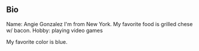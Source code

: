 ## Bio

Name: Angie Gonzalez
I'm from New York.
My favorite food is grilled chese w/ bacon.
Hobby: playing video games

My favorite color is blue.
